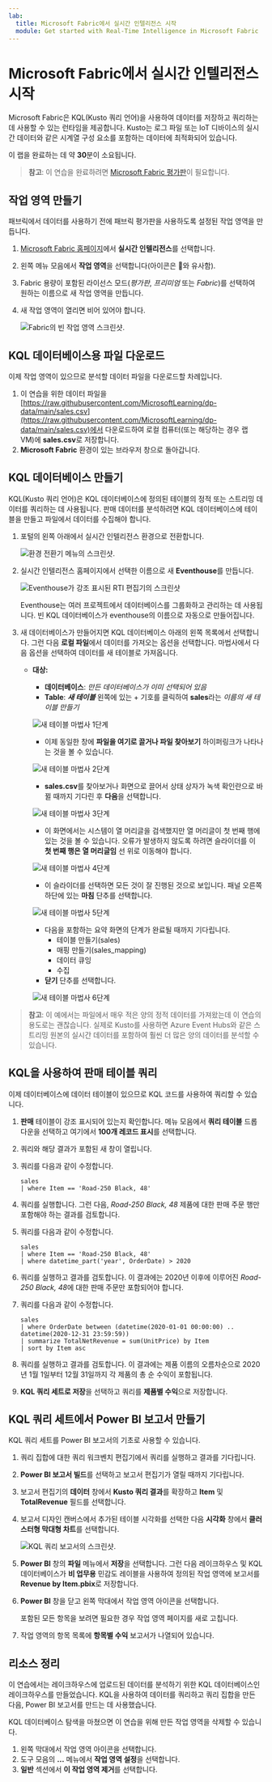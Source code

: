 ```yaml
---
lab:
  title: Microsoft Fabric에서 실시간 인텔리전스 시작
  module: Get started with Real-Time Intelligence in Microsoft Fabric
---
```


# Microsoft Fabric에서 실시간 인텔리전스 시작

Microsoft Fabric은 KQL(Kusto 쿼리 언어)을 사용하여 데이터를 저장하고 쿼리하는 데 사용할 수 있는 런타임을 제공합니다. Kusto는 로그 파일 또는 IoT 디바이스의 실시간 데이터와 같은 시계열 구성 요소를 포함하는 데이터에 최적화되어 있습니다.

이 랩을 완료하는 데 약 **30**분이 소요됩니다.

> **참고**: 이 연습을 완료하려면 [Microsoft Fabric 평가판](https://learn.microsoft.com/fabric/get-started/fabric-trial)이 필요합니다.

## 작업 영역 만들기

패브릭에서 데이터를 사용하기 전에 패브릭 평가판을 사용하도록 설정된 작업 영역을 만듭니다.

1. [Microsoft Fabric 홈페이지](https://app.fabric.microsoft.com)에서 **실시간 인텔리전스**를 선택합니다.
1. 왼쪽 메뉴 모음에서 **작업 영역**을 선택합니다(아이콘은 와 유사함).
1. Fabric 용량이 포함된 라이선스 모드(*평가판*, *프리미엄* 또는 *Fabric*)를 선택하여 원하는 이름으로 새 작업 영역을 만듭니다.
1. 새 작업 영역이 열리면 비어 있어야 합니다.

    ![Fabric의 빈 작업 영역 스크린샷.](./Images/new-workspace.png)

## KQL 데이터베이스용 파일 다운로드

이제 작업 영역이 있으므로 분석할 데이터 파일을 다운로드할 차례입니다.

1. 이 연습을 위한 데이터 파일을 [https://raw.githubusercontent.com/MicrosoftLearning/dp-data/main/sales.csv](https://raw.githubusercontent.com/MicrosoftLearning/dp-data/main/sales.csv)에서 다운로드하여 로컬 컴퓨터(또는 해당하는 경우 랩 VM)에 **sales.csv**로 저장합니다.
1. **Microsoft Fabric** 환경이 있는 브라우저 창으로 돌아갑니다.

## KQL 데이터베이스 만들기

KQL(Kusto 쿼리 언어)은 KQL 데이터베이스에 정의된 테이블의 정적 또는 스트리밍 데이터를 쿼리하는 데 사용됩니다. 판매 데이터를 분석하려면 KQL 데이터베이스에 테이블을 만들고 파일에서 데이터를 수집해야 합니다.

1. 포털의 왼쪽 아래에서 실시간 인텔리전스 환경으로 전환합니다.

    ![환경 전환기 메뉴의 스크린샷.](./Images/fabric-real-time.png)

2. 실시간 인텔리전스 홈페이지에서 선택한 이름으로 새 **Eventhouse**를 만듭니다.

   ![Eventhouse가 강조 표시된 RTI 편집기의 스크린샷](./Images/create-kql-db.png)

   Eventhouse는 여러 프로젝트에서 데이터베이스를 그룹화하고 관리하는 데 사용됩니다. 빈 KQL 데이터베이스가 eventhouse의 이름으로 자동으로 만들어집니다.
   
3. 새 데이터베이스가 만들어지면 KQL 데이터베이스 아래의 왼쪽 목록에서 선택합니다. 그런 다음 **로컬 파일**에서 데이터를 가져오는 옵션을 선택합니다. 마법사에서 다음 옵션을 선택하여 데이터를 새 테이블로 가져옵니다.
    - **대상:**
        - **데이터베이스**: *만든 데이터베이스가 이미 선택되어 있음*
        - **Table**: ***새 테이블*** 왼쪽에 있는 + 기호를 클릭하여 **sales**라는 *이름의 새 테이블 만들기*

        ![새 테이블 마법사 1단계](./Images/import-wizard-local-file-1.png?raw=true)

        - 이제 동일한 창에 **파일을 여기로 끌거나 파일 찾아보기** 하이퍼링크가 나타나는 것을 볼 수 있습니다.

        ![새 테이블 마법사 2단계](./Images/import-wizard-local-file-2.png?raw=true)

        - **sales.csv**를 찾아보거나 화면으로 끌어서 상태 상자가 녹색 확인란으로 바뀔 때까지 기다린 후 **다음**을 선택합니다.

        ![새 테이블 마법사 3단계](./Images/import-wizard-local-file-3.png?raw=true)

        - 이 화면에서는 시스템이 열 머리글을 검색했지만 열 머리글이 첫 번째 행에 있는 것을 볼 수 있습니다. 오류가 발생하지 않도록 하려면 슬라이더를 이 **첫 번째 행은 열 머리글임** 선 위로 이동해야 합니다.
        
        ![새 테이블 마법사 4단계](./Images/import-wizard-local-file-4.png?raw=true)

        - 이 슬라이더를 선택하면 모든 것이 잘 진행된 것으로 보입니다. 패널 오른쪽 하단에 있는 **마침** 단추를 선택합니다.

        ![새 테이블 마법사 5단계](./Images/import-wizard-local-file-5.png?raw=true)

        - 다음을 포함하는 요약 화면의 단계가 완료될 때까지 기다립니다.
            - 테이블 만들기(sales)
            - 매핑 만들기(sales_mapping)
            - 데이터 큐잉
            - 수집
        - **닫기** 단추를 선택합니다.

        ![새 테이블 마법사 6단계](./Images/import-wizard-local-file-6.png?raw=true)

> **참고**: 이 예에서는 파일에서 매우 적은 양의 정적 데이터를 가져왔는데 이 연습의 용도로는 괜찮습니다. 실제로 Kusto를 사용하면 Azure Event Hubs와 같은 스트리밍 원본의 실시간 데이터를 포함하여 훨씬 더 많은 양의 데이터를 분석할 수 있습니다.

## KQL을 사용하여 판매 테이블 쿼리

이제 데이터베이스에 데이터 테이블이 있으므로 KQL 코드를 사용하여 쿼리할 수 있습니다.

1. **판매** 테이블이 강조 표시되어 있는지 확인합니다. 메뉴 모음에서 **쿼리 테이블** 드롭다운을 선택하고 여기에서 **100개 레코드 표시**를 선택합니다.

2. 쿼리와 해당 결과가 포함된 새 창이 열립니다. 

3. 쿼리를 다음과 같이 수정합니다.

    ```kusto
   sales
   | where Item == 'Road-250 Black, 48'
    ```

4. 쿼리를 실행합니다. 그런 다음, *Road-250 Black, 48* 제품에 대한 판매 주문 행만 포함해야 하는 결과를 검토합니다.

5. 쿼리를 다음과 같이 수정합니다.

    ```kusto
   sales
   | where Item == 'Road-250 Black, 48'
   | where datetime_part('year', OrderDate) > 2020
    ```

6. 쿼리를 실행하고 결과를 검토합니다. 이 결과에는 2020년 이후에 이루어진 *Road-250 Black, 48*에 대한 판매 주문만 포함되어야 합니다.

7. 쿼리를 다음과 같이 수정합니다.

    ```kusto
   sales
   | where OrderDate between (datetime(2020-01-01 00:00:00) .. datetime(2020-12-31 23:59:59))
   | summarize TotalNetRevenue = sum(UnitPrice) by Item
   | sort by Item asc
    ```

8. 쿼리를 실행하고 결과를 검토합니다. 이 결과에는 제품 이름의 오름차순으로 2020년 1월 1일부터 12월 31일까지 각 제품의 총 순 수익이 포함됩니다.
9. **KQL 쿼리 세트로 저장**을 선택하고 쿼리를 **제품별 수익**으로 저장합니다.

## KQL 쿼리 세트에서 Power BI 보고서 만들기

KQL 쿼리 세트를 Power BI 보고서의 기초로 사용할 수 있습니다.

1. 쿼리 집합에 대한 쿼리 워크벤치 편집기에서 쿼리를 실행하고 결과를 기다립니다.
2. **Power BI 보고서 빌드**를 선택하고 보고서 편집기가 열릴 때까지 기다립니다.
3. 보고서 편집기의 **데이터** 창에서 **Kusto 쿼리 결과**를 확장하고 **Item** 및 **TotalRevenue** 필드를 선택합니다.
4. 보고서 디자인 캔버스에서 추가된 테이블 시각화를 선택한 다음 **시각화** 창에서 **클러스터형 막대형 차트**를 선택합니다.

    ![KQL 쿼리 보고서의 스크린샷.](./Images/kql-report.png)

5. **Power BI** 창의 **파일** 메뉴에서 **저장**을 선택합니다. 그런 다음 레이크하우스 및 KQL 데이터베이스가 **비 업무용** 민감도 레이블을 사용하여 정의된 작업 영역에 보고서를 **Revenue by Item.pbix**로 저장합니다.
6. **Power BI** 창을 닫고 왼쪽 막대에서 작업 영역 아이콘을 선택합니다.

    포함된 모든 항목을 보려면 필요한 경우 작업 영역 페이지를 새로 고칩니다.

7. 작업 영역의 항목 목록에 **항목별 수익** 보고서가 나열되어 있습니다.

## 리소스 정리

이 연습에서는 레이크하우스에 업로드된 데이터를 분석하기 위한 KQL 데이터베이스인 레이크하우스를 만들었습니다. KQL을 사용하여 데이터를 쿼리하고 쿼리 집합을 만든 다음, Power BI 보고서를 만드는 데 사용했습니다.

KQL 데이터베이스 탐색을 마쳤으면 이 연습을 위해 만든 작업 영역을 삭제할 수 있습니다.

1. 왼쪽 막대에서 작업 영역 아이콘을 선택합니다.
2. 도구 모음의 **...** 메뉴에서 **작업 영역 설정**을 선택합니다.
3. **일반** 섹션에서 **이 작업 영역 제거**를 선택합니다.
